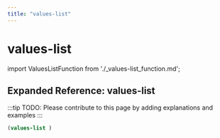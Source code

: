 ```yaml
---
title: "values-list"
---
```


# values-list

import ValuesListFunction from './_values-list_function.md';

<ValuesListFunction />

## Expanded Reference: values-list

:::tip
TODO: Please contribute to this page by adding explanations and examples
:::

```lisp
(values-list )
```

